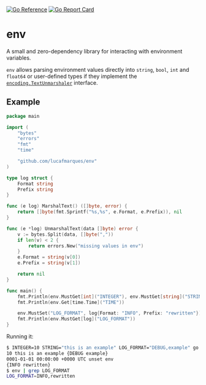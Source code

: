 [![Go Reference](https://pkg.go.dev/badge/github.com/lucafmarques/env.svg)](https://pkg.go.dev/github.com/lucafmarques/env)
[![Go Report Card](https://goreportcard.com/badge/github.com/lucafmarques/env)](https://goreportcard.com/report/github.com/lucafmarques/env)

# env
A small and zero-dependency library for interacting with environment variables.

`env` allows parsing environment values directly into `string`, `bool`, `int` and `float64` or user-defined types if they implement the [`encoding.TextUnmarshaler`](https://pkg.go.dev/encoding#TextUnmarshaler) interface.

## Example

```go
package main

import (
	"bytes"
	"errors"
	"fmt"
	"time"

	"github.com/lucafmarques/env"
)

type log struct {
	Format string
	Prefix string
}

func (e log) MarshalText() ([]byte, error) {
	return []byte(fmt.Sprintf("%s,%s", e.Format, e.Prefix)), nil
}

func (e *log) UnmarshalText(data []byte) error {
	v := bytes.Split(data, []byte(","))
	if len(v) < 2 {
		return errors.New("missing values in env")
	}
	e.Format = string(v[0])
	e.Prefix = string(v[1])

	return nil
}

func main() {
	fmt.Println(env.MustGet[int]("INTEGER"), env.MustGet[string]("STRING"), env.MustGet[log]("LOG_FORMAT"))
	fmt.Println(env.Get[time.Time]("TIME"))

	env.MustSet("LOG_FORMAT", log{Format: "INFO", Prefix: "rewritten"})
	fmt.Println(env.MustGet[log]("LOG_FORMAT"))
}
```

Running it:
```sh
$ INTEGER=10 STRING="this is an example" LOG_FORMAT="DEBUG,example" go run main.go
10 this is an example {DEBUG example}
0001-01-01 00:00:00 +0000 UTC unset env
{INFO rewritten}
$ env | grep LOG_FORMAT
LOG_FORMAT=INFO,rewritten
```
